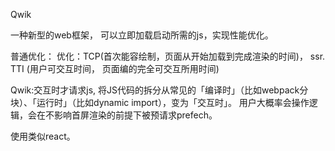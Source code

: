 Qwik

一种新型的web框架， 可以立即加载启动所需的js，实现性能优化。

普通优化：
优化：TCP(首次能容绘制，页面从开始加载到完成渲染的时间)， ssr.
    TTI (用户可交互时间， 页面编的完全可交互所用时间)

Qwik:交互时才请求js,  将JS代码的拆分从常见的「编译时」（比如webpack分块）、「运行时」（比如dynamic import），变为「交互时」。
用户大概率会操作逻辑，会在不影响首屏渲染的前提下被预请求prefech。

使用类似react。